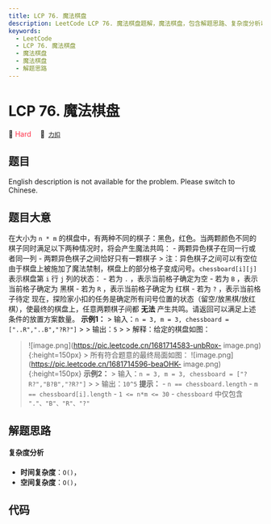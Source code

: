 ```yaml
---
title: LCP 76. 魔法棋盘
description: LeetCode LCP 76. 魔法棋盘题解，魔法棋盘，包含解题思路、复杂度分析以及完整的 JavaScript 代码实现。
keywords:
  - LeetCode
  - LCP 76. 魔法棋盘
  - 魔法棋盘
  - 魔法棋盘
  - 解题思路
---
```


# LCP 76. 魔法棋盘

🔴 <font color=#ff334b>Hard</font>&emsp; 🔗&ensp;[`力扣`](https://leetcode.cn/problems/1ybDKD)

## 题目

English description is not available for the problem. Please switch to
Chinese.


## 题目大意

在大小为 `n * m` 的棋盘中，有两种不同的棋子：黑色，红色。当两颗颜色不同的棋子同时满足以下两种情况时，将会产生魔法共鸣： \-
两颗异色棋子在同一行或者同一列 \- 两颗异色棋子之间恰好只有一颗棋子 > 注：异色棋子之间可以有空位
由于棋盘上被施加了魔法禁制，棋盘上的部分格子变成问号。`chessboard[i][j]` 表示棋盘第 `i` 行 `j` 列的状态： \- 若为 `.`
，表示当前格子确定为空 \- 若为 `B` ，表示当前格子确定为 黑棋 \- 若为 `R` ，表示当前格子确定为 红棋 \- 若为 `?`
，表示当前格子待定 现在，探险家小扣的任务是确定所有问号位置的状态（留空/放黑棋/放红棋），使最终的棋盘上，任意两颗棋子间都 **无法**
产生共鸣。请返回可以满足上述条件的放置方案数量。 **示例1：** > 输入：`n = 3, m = 3, chessboard =
["..R","..B","?R?"]` > > 输出：`5` > > 解释：给定的棋盘如图：
>![image.png](https://pic.leetcode.cn/1681714583-unbRox-
image.png){:height=150px} > 所有符合题意的最终局面如图：
>![image.png](https://pic.leetcode.cn/1681714596-beaOHK-
image.png){:height=150px} **示例2：** > 输入：`n = 3, m = 3, chessboard =
["?R?","B?B","?R?"]` > > 输出：`10^5` **提示：** \- `n == chessboard.length` \- `m ==
chessboard[i].length` \- `1 <= n*m <= 30` \- `chessboard` 中仅包含
`"."、"B"、"R"、"?"`


## 解题思路

#### 复杂度分析

- **时间复杂度**：`O()`，
- **空间复杂度**：`O()`，

## 代码

```javascript

```